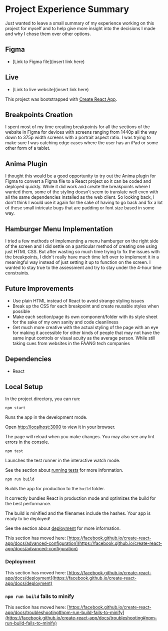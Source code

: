 # Project Experience Summary

Just wanted to leave a small summary of my experience working on this project for myself and to help give more insight into the decisions I made and why I chose them over other options.

## Figma

- [Link to Figma file](insert link here)

## Live

- [Link to live website](insert link here)

This project was bootstrapped with [Create React App](https://github.com/facebook/create-react-app).

## Breakpoints Creation

I spent most of my time creating breakpoints for all the sections of the website in Figma for devices with screens ranging from 1440p all the way down to 375p width screens with a portrait aspect ratio. I was trying to make sure I was catching edge cases where the user has an iPad or some other form of a tablet.

## Anima Plugin

I thought this would be a good opportunity to try out the Anima plugin for Figma to convert a Figma file to a React project so it can be coded and deployed quickly. While it did work and create the breakpoints where I wanted them, some of the styling doesn't seem to translate well even with all the same dependencies installed as the web client. So looking back, I don't think I would use it again for the sake of having to go back and fix a lot of these small intricate bugs that are padding or font size based in some way. 

## Hamburger Menu Implementation

I tried a few methods of implementing a menu hamburger on the right side of the screen and I did settle on a particular method of creating one using just HTML CSS. But after wasting so much time trying to fix the issues with the breakpoints, I didn't really have much time left over to implement it in a meaningful way instead of just setting it up to function on the screen. I wanted to stay true to the assessment and try to stay under the 4-hour time constraints.

## Future Improvements

- Use plain HTML instead of React to avoid strange styling issues
- Break up the CSS for each breakpoint and create reusable styles when possible
- Make each section/page its own component/folder with its style sheet for the sake of my own sanity and code cleanliness
- Get much more creative with the actual styling of the page with an eye for making it accessible for other kinds of people that may not have the same input controls or visual acuity as the average person. While still taking cues from websites in the FAANG tech companies

## Dependencies

- React

## Local Setup

In the project directory, you can run:

```
npm start
```

Runs the app in the development mode.

Open [http://localhost:3000](http://localhost:3000) to view it in your browser.



The page will reload when you make changes.
You may also see any lint errors in the console.


```
npm test
```

Launches the test runner in the interactive watch mode.

See the section about [running tests](https://facebook.github.io/create-react-app/docs/running-tests) for more information.


```
npm run build
```

Builds the app for production to the `build` folder.

It correctly bundles React in production mode and optimizes the build for the best performance.

The build is minified and the filenames include the hashes.
Your app is ready to be deployed!

See the section about [deployment](https://facebook.github.io/create-react-app/docs/deployment) for more information.



This section has moved here: [https://facebook.github.io/create-react-app/docs/advanced-configuration](https://facebook.github.io/create-react-app/docs/advanced-configuration)

### Deployment

This section has moved here: [https://facebook.github.io/create-react-app/docs/deployment](https://facebook.github.io/create-react-app/docs/deployment)

### `npm run build` fails to minify

This section has moved here: [https://facebook.github.io/create-react-app/docs/troubleshooting#npm-run-build-fails-to-minify](https://facebook.github.io/create-react-app/docs/troubleshooting#npm-run-build-fails-to-minify)
